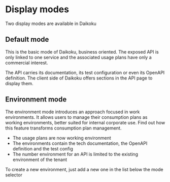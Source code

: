 # Display modes

Two display modes are available in Daikoku

## Default mode

This is the basic mode of Daikoku, business oriented. The exposed API is only linked to one service and the associated usage plans have only a commercial interest.

The API carries its documentation, its test configuration or even its OpenAPI definition. The client side of Daikoku offers sections in the API page to display them.

## Environment mode

The environment mode introduces an approach focused in work environments.
It allows users to manage their consumption plans as working environments, better suited for internal corporate use. 
Find out how this feature transforms consumption plan management.

- The usage plans are now working environment
- The environments contain the tech documentation, the OpenAPI definition and the test config
- The number environment for an API is limited to the existing environment of the tenant

To create a new environment, just add a new one in the list below the mode selector 
